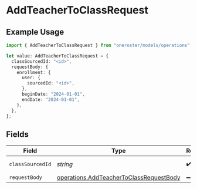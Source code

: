 # AddTeacherToClassRequest

## Example Usage

```typescript
import { AddTeacherToClassRequest } from "oneroster/models/operations";

let value: AddTeacherToClassRequest = {
  classSourcedId: "<id>",
  requestBody: {
    enrollment: {
      user: {
        sourcedId: "<id>",
      },
      beginDate: "2024-01-01",
      endDate: "2024-01-01",
    },
  },
};
```

## Fields

| Field                                                                                              | Type                                                                                               | Required                                                                                           | Description                                                                                        |
| -------------------------------------------------------------------------------------------------- | -------------------------------------------------------------------------------------------------- | -------------------------------------------------------------------------------------------------- | -------------------------------------------------------------------------------------------------- |
| `classSourcedId`                                                                                   | *string*                                                                                           | :heavy_check_mark:                                                                                 | Class sourcedId                                                                                    |
| `requestBody`                                                                                      | [operations.AddTeacherToClassRequestBody](../../models/operations/addteachertoclassrequestbody.md) | :heavy_minus_sign:                                                                                 | N/A                                                                                                |